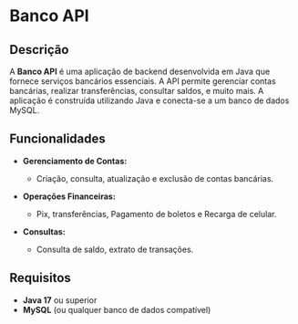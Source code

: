 # Banco API

## Descrição

A **Banco API** é uma aplicação de backend desenvolvida em Java que fornece serviços bancários essenciais. A API permite gerenciar contas bancárias, realizar transferências, consultar saldos, e muito mais. A aplicação é construída utilizando Java e conecta-se a um banco de dados MySQL.

## Funcionalidades

- **Gerenciamento de Contas:**
  - Criação, consulta, atualização e exclusão de contas bancárias.
  
- **Operações Financeiras:**
  - Pix, transferências, Pagamento de boletos e Recarga de celular.

- **Consultas:**
  - Consulta de saldo, extrato de transações.

## Requisitos

- **Java 17** ou superior
- **MySQL** (ou qualquer banco de dados compatível)